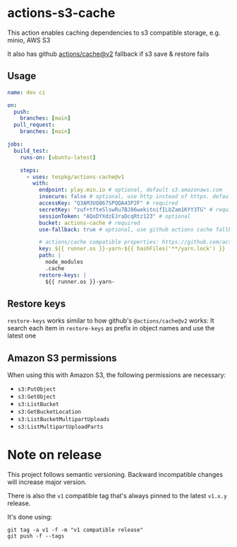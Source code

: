 # actions-s3-cache

This action enables caching dependencies to s3 compatible storage, e.g. minio, AWS S3

It also has github [actions/cache@v2](https://github.com/actions/cache) fallback if s3 save & restore fails

## Usage

```yaml
name: dev ci

on:
  push:
    branches: [main]
  pull_request:
    branches: [main]

jobs:
  build_test:
    runs-on: [ubuntu-latest]

    steps:
      - uses: tespkg/actions-cache@v1
        with:
          endpoint: play.min.io # optional, default s3.amazonaws.com
          insecure: false # optional, use http instead of https. default false
          accessKey: "Q3AM3UQ867SPQQA43P2F" # required
          secretKey: "zuf+tfteSlswRu7BJ86wekitnifILbZam1KYY3TG" # required
          sessionToken: "AQoDYXdzEJraDcqRtz123" # optional
          bucket: actions-cache # required
          use-fallback: true # optional, use github actions cache fallback, default true

          # actions/cache compatible properties: https://github.com/actions/cache
          key: ${{ runner.os }}-yarn-${{ hashFiles('**/yarn.lock') }}
          path: |
            node_modules
            .cache
          restore-keys: |
            ${{ runner.os }}-yarn-
```

## Restore keys

`restore-keys` works similar to how github's `@actions/cache@v2` works: It search each item in `restore-keys`
as prefix in object names and use the latest one

## Amazon S3 permissions

When using this with Amazon S3, the following permissions are necessary:

 - `s3:PutObject`
 - `s3:GetObject`
 - `s3:ListBucket`
 - `s3:GetBucketLocation`
 - `s3:ListBucketMultipartUploads`
 - `s3:ListMultipartUploadParts`

# Note on release

This project follows semantic versioning. Backward incompatible changes will
increase major version.

There is also the `v1` compatible tag that's always pinned to the latest
`v1.x.y` release.

It's done using:

```
git tag -a v1 -f -m "v1 compatible release"
git push -f --tags
```
